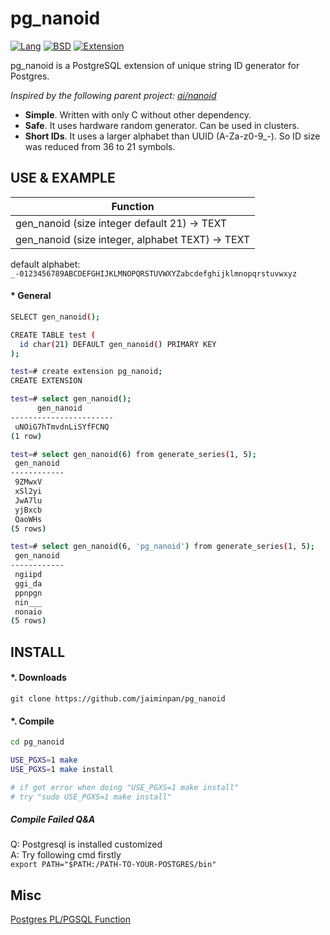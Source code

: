 # pg_nanoid
[![Lang](https://img.shields.io/badge/Language-C-green.svg)]()
[![BSD](https://img.shields.io/badge/License-BSD-green.svg)]()
[![Extension](https://img.shields.io/badge/PostgreSQL_10.x+-Extension-green.svg)]()

pg_nanoid is a PostgreSQL extension of unique string ID generator for Postgres.


_Inspired by the following parent project: [ai/nanoid](https://github.com/ai/nanoid)_


- **Simple**. Written with only C without other dependency.
- **Safe**. It uses hardware random generator. Can be used in clusters.
- **Short IDs**. It uses a larger alphabet than UUID (A-Za-z0-9_-). So ID size was reduced from 36 to 21 symbols.



## USE & EXAMPLE

| Function                                         |
| ------------------------------------------------ |
| gen_nanoid (size integer default 21) -> TEXT     |
| gen_nanoid (size integer, alphabet TEXT) -> TEXT |

default alphabet: `_-0123456789ABCDEFGHIJKLMNOPQRSTUVWXYZabcdefghijklmnopqrstuvwxyz`



#### * General

```sh
SELECT gen_nanoid();

CREATE TABLE test (
  id char(21) DEFAULT gen_nanoid() PRIMARY KEY
);
```

```sh
test=# create extension pg_nanoid;
CREATE EXTENSION

test=# select gen_nanoid();
      gen_nanoid
-----------------------
 uNOiG7hTmvdnLiSYfFCNQ
(1 row)

test=# select gen_nanoid(6) from generate_series(1, 5);
 gen_nanoid
------------
 9ZMwxV
 xSl2yi
 JwA7lu
 yjBxcb
 QaoWHs
(5 rows)

test=# select gen_nanoid(6, 'pg_nanoid') from generate_series(1, 5);
 gen_nanoid
------------
 ngiipd
 ggi_da
 ppnpgn
 nin___
 nonaio
(5 rows)
```



## INSTALL


#### *. Downloads

```
git clone https://github.com/jaiminpan/pg_nanoid
```

#### *. Compile

```sh
cd pg_nanoid

USE_PGXS=1 make
USE_PGXS=1 make install

# if got error when doing "USE_PGXS=1 make install"
# try "sudo USE_PGXS=1 make install"
```

##### Compile Failed Q&A
Q: Postgresql is installed customized  
A: Try following cmd firstly  
 `export PATH="$PATH:/PATH-TO-YOUR-POSTGRES/bin"`



## Misc

[Postgres PL/PGSQL Function](https://github.com/viascom/nanoid-postgres)



